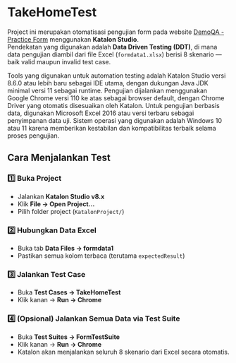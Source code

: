 # TakeHomeTest

Project ini merupakan otomatisasi pengujian form pada website [DemoQA - Practice Form](https://demoqa.com/automation-practice-form) menggunakan **Katalon Studio**.  
Pendekatan yang digunakan adalah **Data Driven Testing (DDT)**, di mana data pengujian diambil dari file Excel (`formdata1.xlsx`) berisi 8 skenario — baik valid maupun invalid test case.

Tools yang digunakan untuk automation testing adalah Katalon Studio versi 8.6.0 atau lebih baru sebagai IDE utama, dengan dukungan Java JDK minimal versi 11 sebagai runtime. Pengujian dijalankan menggunakan Google Chrome versi 110 ke atas sebagai browser default, dengan Chrome Driver yang otomatis disesuaikan oleh Katalon. Untuk pengujian berbasis data, digunakan Microsoft Excel 2016 atau versi terbaru sebagai penyimpanan data uji. Sistem operasi yang digunakan adalah Windows 10 atau 11 karena memberikan kestabilan dan kompatibilitas terbaik selama proses pengujian.


## Cara Menjalankan Test

### 1️⃣ Buka Project
- Jalankan **Katalon Studio v8.x**
- Klik **File → Open Project...**
- Pilih folder project (`KatalonProject/`)

### 2️⃣ Hubungkan Data Excel
- Buka tab **Data Files → formdata1**
- Pastikan semua kolom terbaca (terutama `expectedResult`)

### 3️⃣ Jalankan Test Case
- Buka **Test Cases → TakeHomeTest**
- Klik kanan → **Run → Chrome**

### 4️⃣ (Opsional) Jalankan Semua Data via Test Suite
- Buka **Test Suites → FormTestSuite**
- Klik kanan → **Run → Chrome**
- Katalon akan menjalankan seluruh 8 skenario dari Excel secara otomatis.
